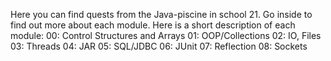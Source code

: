 Here you can find quests from the Java-piscine in school 21. Go inside to find out more about each module.
Here is a short description of each module:
00: Control Structures and Arrays
01: OOP/Collections
02: IO, Files
03: Threads
04: JAR
05: SQL/JDBC
06: JUnit
07: Reflection
08: Sockets